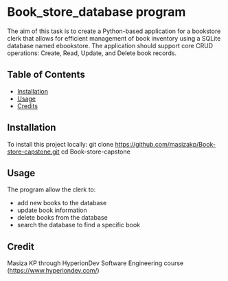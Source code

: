 
# Book_store_database program

The aim of this task is to create a Python-based application for a bookstore clerk that allows for efficient management of book inventory using a SQLite database named ebookstore. The application should support core CRUD operations: Create, Read, Update, and Delete book records.

## Table of Contents
- [Installation](#installation)
- [Usage](#usage)
- [Credits](#credits)

## Installation

To install this project locally:
git clone https://github.com/masizakp/Book-store-capstone.git
cd Book-store-capstone

## Usage
The program allow the clerk to:
- add new books to the database
- update book information
- delete books from the database
- search the database to find a specific book

## Credit
Masiza KP through HyperionDev Software Engineering course (https://www.hyperiondev.com/)


